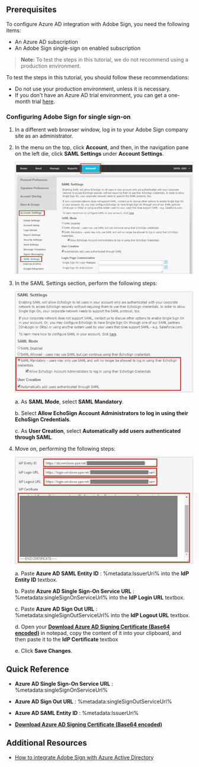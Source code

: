 ## Prerequisites

To configure Azure AD integration with Adobe Sign, you need the following items:

- An Azure AD subscription
- An Adobe Sign single-sign on enabled subscription

> **Note:**
> To test the steps in this tutorial, we do not recommend using a production environment.

To test the steps in this tutorial, you should follow these recommendations:

- Do not use your production environment, unless it is necessary.
- If you don't have an Azure AD trial environment, you can get a one-month trial [here](https://azure.microsoft.com/pricing/free-trial/).

### Configuring Adobe Sign for single sign-on

1. In a different web browser window, log in to your Adobe Sign company site as an administrator.

2. In the menu on the top, click **Account**, and then, in the navigation pane on the left die, click **SAML Settings** under **Account Settings**.
   
   ![Account](./media/IC789520.png "Account")

3. In the SAML Settings section, perform the following steps:
   
   ![SAML Settings](./media/IC789521.png "SAML Settings")
   
   a. As **SAML Mode**, select **SAML Mandatory**.
   
   b. Select **Allow EchoSign Account Administrators to log in using their EchoSign Credentials**.
   
   c. As **User Creation**, select **Automatically add users authenticated through SAML**.

4. Move on, performing the following steps:

    ![SAML Settings](./media/IC789522.png "SAML Settings")

    a. Paste **Azure AD SAML Entity ID** : %metadata:IssuerUri% into the **IdP Entity ID** textbox.
   	
	b. Paste **Azure AD Single Sign-On Service URL** : %metadata:singleSignOnServiceUrl% into the **IdP Login URL** textbox.
   
    c. Paste **Azure AD Sign Out URL** : %metadata:singleSignOutServiceUrl% into the **IdP Logout URL** textbox.

	d. Open your **[Download Azure AD Signing Certificate (Base64 encoded)](%metadata:certificateDownloadBase64Url%)** in notepad, copy the content of it into your clipboard, and then paste it to the **IdP Certificate** textbox

	e. Click **Save Changes**.

## Quick Reference

* **Azure AD Single Sign-On Service URL** : %metadata:singleSignOnServiceUrl%

* **Azure AD Sign Out URL** : %metadata:singleSignOutServiceUrl%

* **Azure AD SAML Entity ID** : %metadata:IssuerUri%

* **[Download Azure AD Signing Certificate (Base64 encoded)](%metadata:certificateDownloadBase64Url%)**

## Additional Resources

* [How to integrate Adobe Sign with Azure Active Directory](https://docs.microsoft.com/azure/active-directory/active-directory-saas-adobe-echosign-tutorial)

